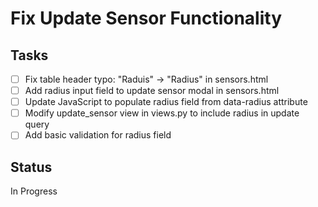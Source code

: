 # Fix Update Sensor Functionality

## Tasks
- [ ] Fix table header typo: "Raduis" → "Radius" in sensors.html
- [ ] Add radius input field to update sensor modal in sensors.html
- [ ] Update JavaScript to populate radius field from data-radius attribute
- [ ] Modify update_sensor view in views.py to include radius in update query
- [ ] Add basic validation for radius field

## Status
In Progress
